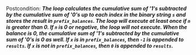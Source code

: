 Postcondition: ***The loop calculates the cumulative sum of '1's subtracted by the cumulative sum of '0's up to each index in the binary string `s` and stores the result in `prefix_balances`. The loop will execute at least once if `n` is greater than 0. If `n` is 0 or negative, the loop will not execute. When the balance is 0, the cumulative sum of '1's subtracted by the cumulative sum of '0's is 0 as well. If `x` is in `prefix_balances`, then `-1` is appended to `results`. If `x` is not in `prefix_balances`, then `0` is appended to `results`.***
